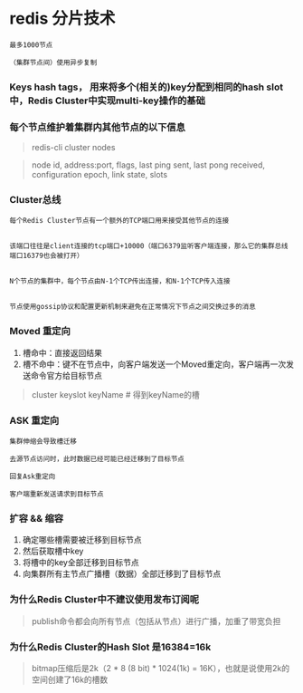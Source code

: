 # redis 分片技术

```
最多1000节点

（集群节点间）使用异步复制
```


### Keys hash tags， 用来将多个(相关的)key分配到相同的hash slot中，Redis Cluster中实现multi-key操作的基础


### 每个节点维护着集群内其他节点的以下信息 

> redis-cli cluster nodes

> node id, address:port, flags, last ping sent, last pong received, configuration epoch, link state, slots


### Cluster总线

```
每个Redis Cluster节点有一个额外的TCP端口用来接受其他节点的连接


该端口往往是client连接的tcp端口+10000（端口6379监听客户端连接，那么它的集群总线端口16379也会被打开）


N个节点的集群中，每个节点由N-1个TCP传出连接，和N-1个TCP传入连接


节点使用gossip协议和配置更新机制来避免在正常情况下节点之间交换过多的消息
```

### Moved 重定向

1. 槽命中：直接返回结果
2. 槽不命中：键不在节点中，向客户端发送一个Moved重定向，客户端再一次发送命令官方给目标节点

> cluster keyslot keyName # 得到keyName的槽

### ASK 重定向

```
集群伸缩会导致槽迁移

去源节点访问时，此时数据已经可能已经迁移到了目标节点

回复Ask重定向

客户端重新发送请求到目标节点
```

### 扩容 && 缩容

1. 确定哪些槽需要被迁移到目标节点
2. 然后获取槽中key
3. 将槽中的key全部迁移到目标节点
4. 向集群所有主节点广播槽（数据）全部迁移到了目标节点

### 为什么Redis Cluster中不建议使用发布订阅呢

> publish命令都会向所有节点（包括从节点）进行广播，加重了带宽负担

### 为什么Redis Cluster的Hash Slot 是16384=16k

> bitmap压缩后是2k（2 * 8 (8 bit) * 1024(1k) = 16K），也就是说使用2k的空间创建了16k的槽数

